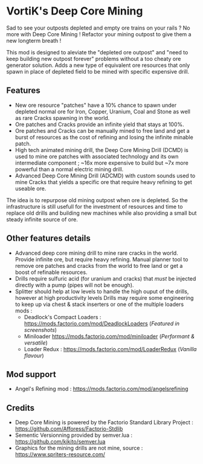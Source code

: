 # VortiK's Deep Core Mining

Sad to see your outposts depleted and empty ore trains on your rails ? No more with Deep Core Mining ! Refactor your mining outpost to give them a new longterm breath !

This mod is designed to aleviate the "depleted ore outpost" and "need to keep building new outpost forever" problems without a too cheaty ore generator solution. Adds a new type of equivalent ore resources that only spawn in place of depleted field to be mined with specific expensive drill.

## Features
- New ore resource "patches" have a 10% chance to spawn under depleted normal ore for Iron, Copper, Uranium, Coal and Stone as well as rare Cracks spawning in the world.
- Ore patches and Cracks provide an infinite yield that stays at 100%.
- Ore patches and Cracks can be manually mined to free land and get a burst of resources as the cost of refining and losing the infinite minable patch.
- High tech animated mining drill, the Deep Core Mining Drill (DCMD) is used to mine ore patches with associated technology and its own intermediate component ; ~16x more expensive to build but ~7x more powerful than a normal electric mining drill.
- Advanced Deep Core Mining Drill (ADCMD) with custom sounds used to mine Cracks that yields a specific ore that require heavy refining to get useable ore.

The idea is to repurpose old mining outpost when ore is depleted. So the infrastructure is still usefull for the investment of resources and time to replace old drills and building new machines while also providing a small but steady infinite source of ore.

## Other features details
- Advanced deep core mining drill to mine rare cracks in the world. Provide infinite ore, but require heavy refining.
 Manual planner tool to remove ore patches and cracks from the world to free land or get a boost of refinable resources.
- Drills require sulfuric acid (for uranium and cracks) that *must* be injected directly with a pump (pipes will not be enough).
- Splitter should help at low levels to handle the high ouput of the drills, however at high productivity levels Drills may require some engineering to keep up via chest & stack inserters or one of the multiple loaders mods : 
  - Deadlock's Compact Loaders : https://mods.factorio.com/mod/DeadlockLoaders (*Featured in screenshots*)
  - Miniloader https://mods.factorio.com/mod/miniloader (*Performant & versatile*)
  - Loader Redux : https://mods.factorio.com/mod/LoaderRedux (*Vanilla flavour*)

## Mod support
- Angel's Refining mod : https://mods.factorio.com/mod/angelsrefining

## Credits
- Deep Core Mining is powered by the Factorio Standard Library Project : https://github.com/Afforess/Factorio-Stdlib
- Sementic Versionning provided by semver.lua : https://github.com/kikito/semver.lua
- Graphics for the mining drills are not mine, source : https://www.spriters-resource.com/
